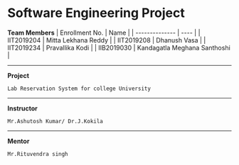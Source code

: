 # Software Engineering Project

**Team Members**
|   Enrollment No.  |   Name   | 
|   --------------  |   ----   | 
|    IIT2019204  |   Mitta Lekhana Reddy |
|    IIT2019208  |   Dhanush Vasa | 
|    IIT2019234  |   Pravallika Kodi |
|    IIB2019030  |   Kandagatla Meghana Santhoshi |

---
**Project** 
```
Lab Reservation System for college University
```
---
**Instructor**
```
Mr.Ashutosh Kumar/ Dr.J.Kokila
```
---
**Mentor** 
```
Mr.Rituvendra singh
```
